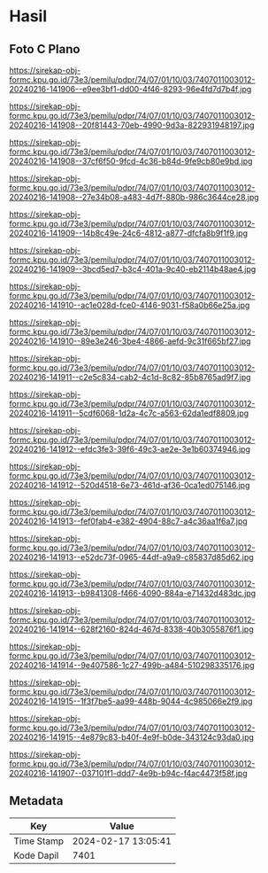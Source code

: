 # Hasil

## Foto C Plano

https://sirekap-obj-formc.kpu.go.id/73e3/pemilu/pdpr/74/07/01/10/03/7407011003012-20240216-141906--e9ee3bf1-dd00-4f46-8293-96e4fd7d7b4f.jpg

https://sirekap-obj-formc.kpu.go.id/73e3/pemilu/pdpr/74/07/01/10/03/7407011003012-20240216-141908--20f81443-70eb-4990-9d3a-822931948197.jpg

https://sirekap-obj-formc.kpu.go.id/73e3/pemilu/pdpr/74/07/01/10/03/7407011003012-20240216-141908--37cf6f50-9fcd-4c36-b84d-9fe9cb80e9bd.jpg

https://sirekap-obj-formc.kpu.go.id/73e3/pemilu/pdpr/74/07/01/10/03/7407011003012-20240216-141908--27e34b08-a483-4d7f-880b-986c3644ce28.jpg

https://sirekap-obj-formc.kpu.go.id/73e3/pemilu/pdpr/74/07/01/10/03/7407011003012-20240216-141909--14b8c49e-24c6-4812-a877-dfcfa8b9f1f9.jpg

https://sirekap-obj-formc.kpu.go.id/73e3/pemilu/pdpr/74/07/01/10/03/7407011003012-20240216-141909--3bcd5ed7-b3c4-401a-9c40-eb2114b48ae4.jpg

https://sirekap-obj-formc.kpu.go.id/73e3/pemilu/pdpr/74/07/01/10/03/7407011003012-20240216-141910--ac1e028d-fce0-4146-9031-f58a0b66e25a.jpg

https://sirekap-obj-formc.kpu.go.id/73e3/pemilu/pdpr/74/07/01/10/03/7407011003012-20240216-141910--89e3e246-3be4-4866-aefd-9c31f665bf27.jpg

https://sirekap-obj-formc.kpu.go.id/73e3/pemilu/pdpr/74/07/01/10/03/7407011003012-20240216-141911--c2e5c834-cab2-4c1d-8c82-85b8765ad9f7.jpg

https://sirekap-obj-formc.kpu.go.id/73e3/pemilu/pdpr/74/07/01/10/03/7407011003012-20240216-141911--5cdf6068-1d2a-4c7c-a563-62da1edf8809.jpg

https://sirekap-obj-formc.kpu.go.id/73e3/pemilu/pdpr/74/07/01/10/03/7407011003012-20240216-141912--efdc3fe3-39f6-49c3-ae2e-3e1b60374946.jpg

https://sirekap-obj-formc.kpu.go.id/73e3/pemilu/pdpr/74/07/01/10/03/7407011003012-20240216-141912--520d4518-6e73-461d-af36-0ca1ed075146.jpg

https://sirekap-obj-formc.kpu.go.id/73e3/pemilu/pdpr/74/07/01/10/03/7407011003012-20240216-141913--fef0fab4-e382-4904-88c7-a4c36aa1f6a7.jpg

https://sirekap-obj-formc.kpu.go.id/73e3/pemilu/pdpr/74/07/01/10/03/7407011003012-20240216-141913--e52dc73f-0965-44df-a9a9-c85837d85d62.jpg

https://sirekap-obj-formc.kpu.go.id/73e3/pemilu/pdpr/74/07/01/10/03/7407011003012-20240216-141913--b9841308-f466-4090-884a-e71432d483dc.jpg

https://sirekap-obj-formc.kpu.go.id/73e3/pemilu/pdpr/74/07/01/10/03/7407011003012-20240216-141914--628f2160-824d-467d-8338-40b3055876f1.jpg

https://sirekap-obj-formc.kpu.go.id/73e3/pemilu/pdpr/74/07/01/10/03/7407011003012-20240216-141914--9e407586-1c27-499b-a484-510298335176.jpg

https://sirekap-obj-formc.kpu.go.id/73e3/pemilu/pdpr/74/07/01/10/03/7407011003012-20240216-141915--1f3f7be5-aa99-448b-9044-4c985066e2f9.jpg

https://sirekap-obj-formc.kpu.go.id/73e3/pemilu/pdpr/74/07/01/10/03/7407011003012-20240216-141915--4e879c83-b40f-4e9f-b0de-343124c93da0.jpg

https://sirekap-obj-formc.kpu.go.id/73e3/pemilu/pdpr/74/07/01/10/03/7407011003012-20240216-141907--037101f1-ddd7-4e9b-b94c-f4ac4473f58f.jpg


## Metadata

| Key        | Value               |
| ---------- | ------------------- |
| Time Stamp | 2024-02-17 13:05:41 |
| Kode Dapil | 7401                |



